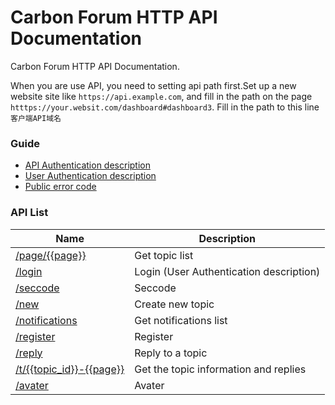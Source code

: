 # Carbon Forum HTTP API Documentation
Carbon Forum HTTP API Documentation.

When you are use API, you need to setting api path first.Set up a new website site like `https://api.example.com`, and fill in the path on the page `htttps://your.websit.com/dashboard#dashboard3`. Fill in the path to this line `客户端API域名`

### Guide
* [API Authentication description](authentication.md)
* [User Authentication description](login.md)
* [Public error code](error_code.md)

### API List
Name|Description
---|---
[/page/{{page}}](home.md)|Get topic list
[/login](login.md)|Login (User Authentication description)
[/seccode](seccode.md)|Seccode
[/new](new.md)|Create new topic
[/notifications](notifications.md)|Get notifications list
[/register](register.md)|Register
[/reply](reply.md)|Reply to a topic
[/t/{{topic_id}}-{{page}}](topic.md)|Get the topic information and replies
[/avater](avater.md)|Avater
